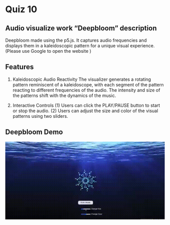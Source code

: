# Quiz 10
## Audio visualize work “Deepbloom” description
Deepbloom made using the p5.js. It captures audio frequencies and displays them in a kaleidoscopic pattern for a unique visual experience.
(Please use Google to open the website )

## Features
1. Kaleidoscopic Audio Reactivity
The visualizer generates a rotating pattern reminiscent of a kaleidoscope, with each segment of the pattern reacting to different frequencies of the audio. The intensity and size of the patterns shift with the dynamics of the music.

2. Interactive Controls
(1) Users can click the PLAY/PAUSE button to start or stop the audio.
(2) Users can adjust the size and color of the visual patterns using two sliders.

## Deepbloom Demo
![Description of GIF](./Deepbloom.GIF)